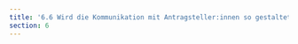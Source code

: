 ```yaml
---
title: '6.6 Wird die Kommunikation mit Antragsteller:innen so gestaltet, dass auch Nicht-Jurist:innen die Antworten der Behörde verstehen können?'
section: 6
---
```

